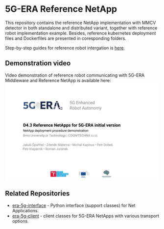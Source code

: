 # 5G-ERA Reference NetApp

This repository contains the reference NetApp implementation with MMCV detector in both standalone and distributed variant, together with reference robot implementation example. Besides, reference kubernetes deployment files and Dockerfiles are presented in coresponding folders.

Step-by-step guides for reference robot intergation is [here](src/ros2/era_5g_robot/README.md).

## Demonstration video
Video demonstration of reference robot communicating with 5G-ERA Middleware and Reference NetApp is available here:
![Demonstration video](D4.3-intro-slide.png)

## Related Repositories

- [era-5g-interface](https://github.com/5G-ERA/era-5g-interface) - Python interface (support classes) for Net Applications.
- [era-5g-client](https://github.com/5G-ERA/era-5g-client) - client classes for 5G-ERA NetApps with various transport options.
